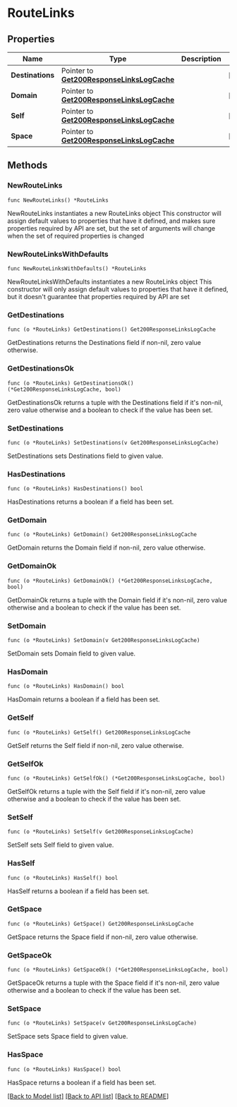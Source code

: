# RouteLinks

## Properties

Name | Type | Description | Notes
------------ | ------------- | ------------- | -------------
**Destinations** | Pointer to [**Get200ResponseLinksLogCache**](Get200ResponseLinksLogCache.md) |  | [optional] 
**Domain** | Pointer to [**Get200ResponseLinksLogCache**](Get200ResponseLinksLogCache.md) |  | [optional] 
**Self** | Pointer to [**Get200ResponseLinksLogCache**](Get200ResponseLinksLogCache.md) |  | [optional] 
**Space** | Pointer to [**Get200ResponseLinksLogCache**](Get200ResponseLinksLogCache.md) |  | [optional] 

## Methods

### NewRouteLinks

`func NewRouteLinks() *RouteLinks`

NewRouteLinks instantiates a new RouteLinks object
This constructor will assign default values to properties that have it defined,
and makes sure properties required by API are set, but the set of arguments
will change when the set of required properties is changed

### NewRouteLinksWithDefaults

`func NewRouteLinksWithDefaults() *RouteLinks`

NewRouteLinksWithDefaults instantiates a new RouteLinks object
This constructor will only assign default values to properties that have it defined,
but it doesn't guarantee that properties required by API are set

### GetDestinations

`func (o *RouteLinks) GetDestinations() Get200ResponseLinksLogCache`

GetDestinations returns the Destinations field if non-nil, zero value otherwise.

### GetDestinationsOk

`func (o *RouteLinks) GetDestinationsOk() (*Get200ResponseLinksLogCache, bool)`

GetDestinationsOk returns a tuple with the Destinations field if it's non-nil, zero value otherwise
and a boolean to check if the value has been set.

### SetDestinations

`func (o *RouteLinks) SetDestinations(v Get200ResponseLinksLogCache)`

SetDestinations sets Destinations field to given value.

### HasDestinations

`func (o *RouteLinks) HasDestinations() bool`

HasDestinations returns a boolean if a field has been set.

### GetDomain

`func (o *RouteLinks) GetDomain() Get200ResponseLinksLogCache`

GetDomain returns the Domain field if non-nil, zero value otherwise.

### GetDomainOk

`func (o *RouteLinks) GetDomainOk() (*Get200ResponseLinksLogCache, bool)`

GetDomainOk returns a tuple with the Domain field if it's non-nil, zero value otherwise
and a boolean to check if the value has been set.

### SetDomain

`func (o *RouteLinks) SetDomain(v Get200ResponseLinksLogCache)`

SetDomain sets Domain field to given value.

### HasDomain

`func (o *RouteLinks) HasDomain() bool`

HasDomain returns a boolean if a field has been set.

### GetSelf

`func (o *RouteLinks) GetSelf() Get200ResponseLinksLogCache`

GetSelf returns the Self field if non-nil, zero value otherwise.

### GetSelfOk

`func (o *RouteLinks) GetSelfOk() (*Get200ResponseLinksLogCache, bool)`

GetSelfOk returns a tuple with the Self field if it's non-nil, zero value otherwise
and a boolean to check if the value has been set.

### SetSelf

`func (o *RouteLinks) SetSelf(v Get200ResponseLinksLogCache)`

SetSelf sets Self field to given value.

### HasSelf

`func (o *RouteLinks) HasSelf() bool`

HasSelf returns a boolean if a field has been set.

### GetSpace

`func (o *RouteLinks) GetSpace() Get200ResponseLinksLogCache`

GetSpace returns the Space field if non-nil, zero value otherwise.

### GetSpaceOk

`func (o *RouteLinks) GetSpaceOk() (*Get200ResponseLinksLogCache, bool)`

GetSpaceOk returns a tuple with the Space field if it's non-nil, zero value otherwise
and a boolean to check if the value has been set.

### SetSpace

`func (o *RouteLinks) SetSpace(v Get200ResponseLinksLogCache)`

SetSpace sets Space field to given value.

### HasSpace

`func (o *RouteLinks) HasSpace() bool`

HasSpace returns a boolean if a field has been set.


[[Back to Model list]](../README.md#documentation-for-models) [[Back to API list]](../README.md#documentation-for-api-endpoints) [[Back to README]](../README.md)


